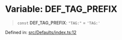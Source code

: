 # Variable: DEF\_TAG\_PREFIX

> `const` **DEF\_TAG\_PREFIX**: `"TAG:"` = `'TAG:'`

Defined in: [src/Defaults/index.ts:12](https://github.com/Fokusdotid/Baileys/blob/3533fb5d5a1e97f0cc8384505a121b389a346518/src/Defaults/index.ts#L12)
